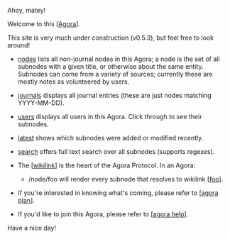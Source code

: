 Ahoy, matey!

Welcome to this [[Agora]].

 This site is very much under construction (v0.5.3), but feel free to look around!

- [nodes](/nodes) lists all non-journal nodes in this Agora; a node is the set of all subnodes with a given title, or otherwise about the same entity. Subnodes can come from a variety of sources; currently these are mostly notes as volunteered by users.
- [journals](/journals) displays all journal entries (these are just nodes matching YYYY-MM-DD).
- [users](/users) displays all users in this Agora. Click through to see their subnodes.
- [latest](/latest) shows which subnodes were added or modified recently.
- [search](/search) offers full text search over all subnodes (supports regexes).

- The [[wikilink]] is the heart of the Agora Protocol. In an Agora:
  - /node/foo will render every subnode that resolves to wikilink [[foo]].

- If you're interested in knowing what's coming, please refer to [[agora plan]]. 
- If you'd like to join this Agora, please refer to [[agora help]]. 

Have a nice day!

[//begin]: # "Autogenerated link references for markdown compatibility"
[Agora]: garden/flancian/agora "Agora"
[wikilink]: garden/flancian/wikilink "Wikilink"
[foo]: garden/flancian/foo "Foo"
[agora plan]: garden/flancian/agora-plan "Agora Plan"
[agora help]: garden/flancian/agora-help "Agora Help"
[//end]: # "Autogenerated link references"